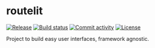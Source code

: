 # routelit

[![Release](https://img.shields.io/github/v/release/routelit/routelit)](https://img.shields.io/github/v/release/routelit/routelit)
[![Build status](https://img.shields.io/github/actions/workflow/status/routelit/routelit/main.yml?branch=main)](https://github.com/routelit/routelit/actions/workflows/main.yml?query=branch%3Amain)
[![Commit activity](https://img.shields.io/github/commit-activity/m/routelit/routelit)](https://img.shields.io/github/commit-activity/m/routelit/routelit)
[![License](https://img.shields.io/github/license/routelit/routelit)](https://img.shields.io/github/license/routelit/routelit)

Project to build easy user interfaces, framework agnostic.
